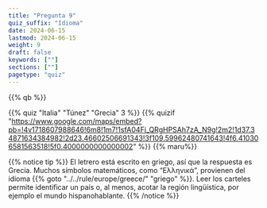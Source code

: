 ```yaml
---
title: "Pregunta 9"
quiz_suffix: "Idioma"
date: 2024-06-15
lastmod: 2024-06-15
weight: 9
draft: false
keywords: [""]
sections: [""]
pagetype: "quiz"
---
```


{{% qb %}}

{{% quiz "Italia" "Túnez" "Grecia" 3 %}}
{{% quizif "https://www.google.com/maps/embed?pb=!4v1718607988646!6m8!1m7!1sfA04Fj_QRgHPSAh7zA_N9g!2m2!1d37.34871634384982!2d23.46602506691343!3f109.59962480741643!4f6.410306581563518!5f0.4000000000000002" %}}
{{% maru%}}

<div class="googlemap-if ansarea transparent-area">
{{% notice tip %}}
El letrero está escrito en griego, así que la respuesta es Grecia. Muchos símbolos matemáticos, como “Ελληνικά”, provienen del idioma {{% goto "../../rule/europe/greece/" "griego" %}}. Leer los carteles permite identificar un país o, al menos, acotar la región lingüística, por ejemplo el mundo hispanohablante.
{{% /notice %}}
</div>
